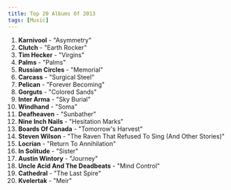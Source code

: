 ```yaml
---
title: Top 20 Albums Of 2013
tags: [Music]
---
```


1. **Karnivool** - "Asymmetry"
2. **Clutch** - "Earth Rocker"
3. **Tim Hecker** - "Virgins"
4. **Palms** - "Palms"
5. **Russian Circles** - "Memorial"
6. **Carcass** - "Surgical Steel"
7. **Pelican** - "Forever Becoming"
8. **Gorguts** - "Colored Sands"
9. **Inter Arma** - "Sky Burial"
10. **Windhand** - "Soma"
11. **Deafheaven** - "Sunbather"
12. **Nine Inch Nails** - "Hesitation Marks"
13. **Boards Of Canada** - "Tomorrow's Harvest"
14. **Steven Wilson** - "The Raven That Refused To Sing (And Other Stories)"
15. **Locrian** - "Return To Annihilation"
16. **In Solitude** - "Sister"
17. **Austin Wintory** - "Journey"
18. **Uncle Acid And The Deadbeats** - "Mind Control"
19. **Cathedral** - "The Last Spire"
20. **Kvelertak** - "Meir"



